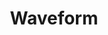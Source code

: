 ---
title: "Waveform"

categories: ['']

tags: ['Waveform']

arwords: 'شكل الموجة'

arexps: []

enwords: ['Waveform']

enexps: []

arlexicons: 'ش'

enlexicons: 'W'

authors: ['Ruqayya Roshdy']

translators: ['']

citations: 'العربية والذكاء الاصطناعي'

sources: 'مركز الملك عبدالله بن عبدالعزيز الدولي لخدمة اللغة العربية'

word: "true"

slug: ""
---